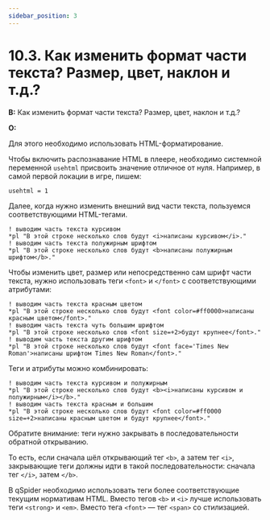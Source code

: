```yaml
---
sidebar_position: 3
---
```


# 10.3. Как изменить формат части текста? Размер, цвет, наклон и т.д.?
<!-- [:faq_10_03] -->
**В:** Как изменить формат части текста? Размер, цвет, наклон и т.д.?

**О:**

Для этого необходимо использовать HTML-форматирование.

Чтобы включить распознавание HTML в плеере, необходимо системной переменной `usehtml` присвоить значение отличное от нуля. Например, в самой первой локации в игре, пишем:

```qsp
usehtml = 1
```

Далее, когда нужно изменить внешний вид части текста, пользуемся соответствующими HTML-тегами.

```qsp
! выводим часть текста курсивом
*pl "В этой строке несколько слов будут <i>написаны курсивом</i>."
! выводим часть текста полужирным шрифтом
*pl "В этой строке несколько слов будут <b>написаны полужирным шрифтом</b>."
```

Чтобы изменить цвет, размер или непосредственно сам шрифт части текста, нужно использовать теги `<font>` и `</font>` с соответствующими атрибутами:

```qsp
! выводим часть текста красным цветом
*pl "В этой строке несколько слов будут <font color=#ff0000>написаны красным цветом</font>."
! выводим часть текста чуть большим шрифтом
*pl "В этой строке несколько слов <font size=+2>будут крупнее</font>."
! выводим часть текста другим шрифтом
*pl "В этой строке несколько слов будут <font face='Times New Roman'>написаны шрифтом Times New Roman</font>."
```

Теги и атрибуты можно комбинировать:

```qsp
! выводим часть текста курсивом и полужирным
*pl "В этой строке несколько слов будут <b><i>написаны курсивом и полужирным</i></b>."
! выводим часть текста красным и большим
*pl "В этой строке несколько слов будут <font color=#ff0000 size=+2>написаны красным цветом и будут крупнее</font>."
```

Обратите внимание: теги нужно закрывать в последовательности обратной открыванию.

То есть, если сначала шёл открывающий тег `<b>`, а затем тег `<i>`, закрывающие теги должны идти в такой последовательности: сначала тег `</i>`, затем `</b>`.

В qSpider необходимо использовать теги более соответствующие текущим нормативам HTML. Вместо тегов `<b>` и `<i>` лучше использовать теги `<strong>` и `<em>`. Вместо тега `<font>` — тег `<span>` со стилизацией.
